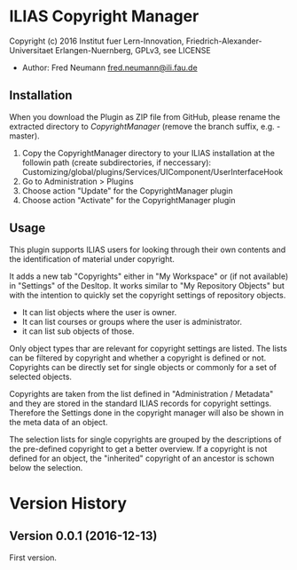 ILIAS Copyright Manager
=======================

Copyright (c) 2016 Institut fuer Lern-Innovation, Friedrich-Alexander-Universitaet Erlangen-Nuernberg, GPLv3, see LICENSE

- Author:   Fred Neumann <fred.neumann@ili.fau.de>


Installation
------------

When you download the Plugin as ZIP file from GitHub, please rename the extracted directory to *CopyrightManager*
(remove the branch suffix, e.g. -master).

1. Copy the CopyrightManager directory to your ILIAS installation at the followin path
(create subdirectories, if neccessary): Customizing/global/plugins/Services/UIComponent/UserInterfaceHook
2. Go to Administration > Plugins
3. Choose action  "Update" for the CopyrightManager plugin
4. Choose action  "Activate" for the CopyrightManager plugin

Usage
-----
This plugin supports ILIAS users for looking through their own contents and the identification of material under copyright.

It adds a new tab "Copyrights" either in "My Workspace" or (if not available) in "Settings" of the Desltop.
It works similar to "My Repository Objects" but with the intention to quickly set the copyright settings of repository objects.

* It can list objects where the user is owner.
* It can list courses or groups where the user is administrator.
* it can list sub objects of those.

Only object types thar are relevant for copyright settings are listed. 
The lists can be filtered by copyright and whether a copyright is defined or not.
Copyrights can be directly set for single objects or commonly for a set of selected objects.

Copyrights are taken from the list defined in "Administration / Metadata" and they are stored in the standard ILIAS records for
copyright settings. Therefore the Settings done in the copyright manager will also be shown in the meta data of an object.

The selection lists for single copyrights are grouped by the descriptions of the pre-defined copyright to get a better overview.
If a copyright is not defined for an object, the "inherited" copyright of an ancestor is schown below the selection.


Version History
===============

Version 0.0.1 (2016-12-13)
-------------------------
First version. 